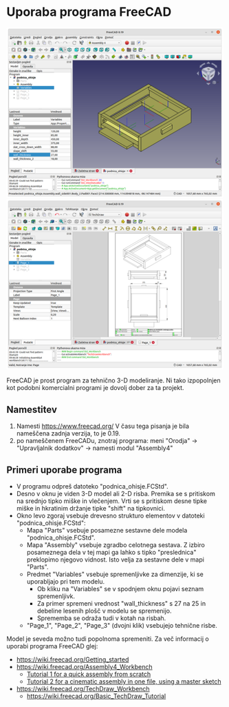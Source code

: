 Uporaba programa FreeCAD
========================

![Assembly4](Assembly4.png)
![TechDraw](TechDraw.png)


FreeCAD je prost program za tehnično 3-D modeliranje. Ni tako izpopolnjen kot podobni komercialni programi je dovolj dober za ta projekt.


Namestitev
----------
1. Namesti https://www.freecad.org/ V času tega pisanja je bila nameščena zadnja verzija, to je 0.19.
2. po nameščenem FreeCADu, znotraj programa: meni "Orodja" -> "Upravljalnik dodatkov" -> namesti modul "Assembly4"


Primeri uporabe programa
------------------------
- V programu odpreš datoteko "podnica_ohisje.FCStd".
- Desno v oknu je viden 3-D model ali 2-D risba. Premika se s pritiskom na srednjo tipko miške in vlečenjem. Vrti se s pritiskom desne tipke miške in hkratinim držanje tipke "shift" na tipkovnici.
- Okno levo zgoraj vsebuje drevesno strukturo elementov v datoteki "podnica_ohisje.FCStd":
  - Mapa "Parts" vsebuje posamezne sestavne dele modela "podnica_ohisje.FCStd".
  - Mapa "Assembly" vsebuje zgradbo celotnega sestava. Z izbiro posameznega dela v tej mapi ga lahko s tipko "preslednica" preklopimo njegovo vidnost. Isto velja za sestavne dele v mapi "Parts".
  - Predmet "Variables" vsebuje spremenljivke za dimenzije, ki se uporabljajo pri tem modelu.
    - Ob kliku na "Variables" se v spodnjem oknu pojavi seznam spremenljivk.
    - Za primer spremeni vrednost "wall_thickness" s 27 na 25 in debeline lesenih plošč v modelu se spremenijo.
    - Sprememba se odraža tudi v kotah na risbah.
  - "Page_1", "Page_2", "Page_3" (dvojni klik) vsebujejo tehnične risbe.

Model je seveda možno tudi popolnoma spremeniti. Za več informacij o uporabi programa FreeCAD glej:
- https://wiki.freecad.org/Getting_started
- https://wiki.freecad.org/Assembly4_Workbench
  - [Tutorial 1 for a quick assembly from scratch](https://github.com/Zolko-123/FreeCAD_Examples/blob/master/Asm4_Tutorial1/README.md)
  - [Tutorial 2 for a cinematic assembly in one file, using a master sketch](https://github.com/Zolko-123/FreeCAD_Examples/blob/master/Asm4_Tutorial2/README.md)
- https://wiki.freecad.org/TechDraw_Workbench
  - https://wiki.freecad.org/Basic_TechDraw_Tutorial
